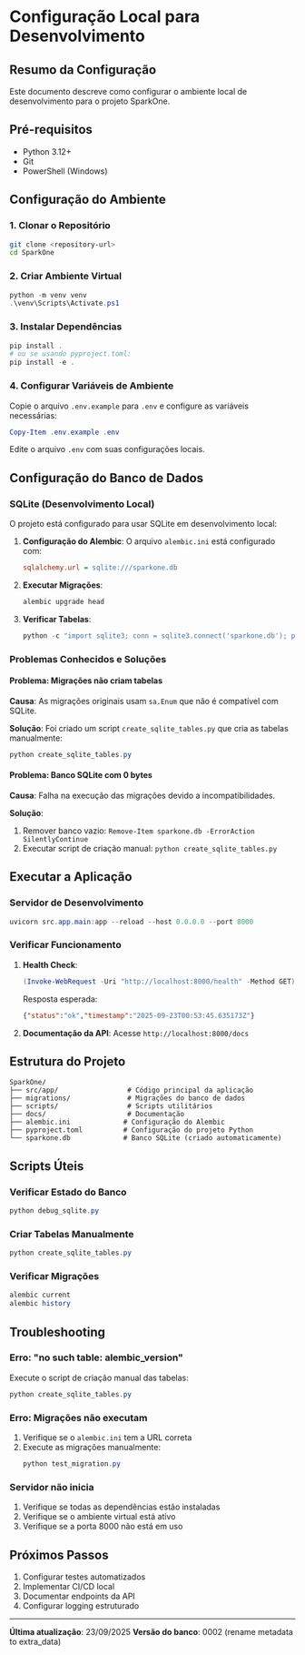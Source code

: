 # Configuração Local para Desenvolvimento

## Resumo da Configuração

Este documento descreve como configurar o ambiente local de desenvolvimento para o projeto SparkOne.

## Pré-requisitos

- Python 3.12+
- Git
- PowerShell (Windows)

## Configuração do Ambiente

### 1. Clonar o Repositório

```bash
git clone <repository-url>
cd SparkOne
```

### 2. Criar Ambiente Virtual

```powershell
python -m venv venv
.\venv\Scripts\Activate.ps1
```

### 3. Instalar Dependências

```powershell
pip install .
# ou se usando pyproject.toml:
pip install -e .
```

### 4. Configurar Variáveis de Ambiente

Copie o arquivo `.env.example` para `.env` e configure as variáveis necessárias:

```powershell
Copy-Item .env.example .env
```

Edite o arquivo `.env` com suas configurações locais.

## Configuração do Banco de Dados

### SQLite (Desenvolvimento Local)

O projeto está configurado para usar SQLite em desenvolvimento local:

1. **Configuração do Alembic**: O arquivo `alembic.ini` está configurado com:
   ```ini
   sqlalchemy.url = sqlite:///sparkone.db
   ```

2. **Executar Migrações**: 
   ```powershell
   alembic upgrade head
   ```

3. **Verificar Tabelas**:
   ```powershell
   python -c "import sqlite3; conn = sqlite3.connect('sparkone.db'); print([t[0] for t in conn.execute('SELECT name FROM sqlite_master WHERE type=\"table\"').fetchall()]); conn.close()"
   ```

### Problemas Conhecidos e Soluções

#### Problema: Migrações não criam tabelas
**Causa**: As migrações originais usam `sa.Enum` que não é compatível com SQLite.

**Solução**: Foi criado um script `create_sqlite_tables.py` que cria as tabelas manualmente:
```powershell
python create_sqlite_tables.py
```

#### Problema: Banco SQLite com 0 bytes
**Causa**: Falha na execução das migrações devido a incompatibilidades.

**Solução**: 
1. Remover banco vazio: `Remove-Item sparkone.db -ErrorAction SilentlyContinue`
2. Executar script de criação manual: `python create_sqlite_tables.py`

## Executar a Aplicação

### Servidor de Desenvolvimento

```powershell
uvicorn src.app.main:app --reload --host 0.0.0.0 --port 8000
```

### Verificar Funcionamento

1. **Health Check**: 
   ```powershell
   (Invoke-WebRequest -Uri "http://localhost:8000/health" -Method GET).Content
   ```
   
   Resposta esperada:
   ```json
   {"status":"ok","timestamp":"2025-09-23T00:53:45.635173Z"}
   ```

2. **Documentação da API**: Acesse `http://localhost:8000/docs`

## Estrutura do Projeto

```
SparkOne/
├── src/app/                 # Código principal da aplicação
├── migrations/              # Migrações do banco de dados
├── scripts/                 # Scripts utilitários
├── docs/                    # Documentação
├── alembic.ini             # Configuração do Alembic
├── pyproject.toml          # Configuração do projeto Python
└── sparkone.db             # Banco SQLite (criado automaticamente)
```

## Scripts Úteis

### Verificar Estado do Banco
```powershell
python debug_sqlite.py
```

### Criar Tabelas Manualmente
```powershell
python create_sqlite_tables.py
```

### Verificar Migrações
```powershell
alembic current
alembic history
```

## Troubleshooting

### Erro: "no such table: alembic_version"
Execute o script de criação manual das tabelas:
```powershell
python create_sqlite_tables.py
```

### Erro: Migrações não executam
1. Verifique se o `alembic.ini` tem a URL correta
2. Execute as migrações manualmente:
   ```powershell
   python test_migration.py
   ```

### Servidor não inicia
1. Verifique se todas as dependências estão instaladas
2. Verifique se o ambiente virtual está ativo
3. Verifique se a porta 8000 não está em uso

## Próximos Passos

1. Configurar testes automatizados
2. Implementar CI/CD local
3. Documentar endpoints da API
4. Configurar logging estruturado

---

**Última atualização**: 23/09/2025
**Versão do banco**: 0002 (rename metadata to extra_data)